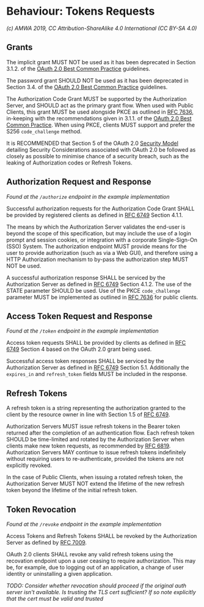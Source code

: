 # Behaviour: Tokens Requests

_(c) AMWA 2019, CC Attribution-ShareAlike 4.0 International (CC BY-SA 4.0)_

## Grants

The implicit grant MUST NOT be used as it has been deprecated in Section 3.1.2. of the [OAuth 2.0 Best Common
Practice][oauth-bcp-13] guidelines.

The password grant SHOULD NOT be used as it has been deprecated in Section 3.4. of the [OAuth 2.0 Best Common
Practice][oauth-bcp-13] guidelines.

The Authorization Code Grant MUST be supported by the Authorization Server, and SHOULD act as the primary grant flow.
When used with Public Clients, this grant MUST be used alongside PKCE as outlined in [RFC 7636][RFC-7636], in-keeping
with the recommendations given in 3.1.1. of the [OAuth 2.0 Best Common Practice][oauth-bcp-13]. When using PKCE, clients
MUST support and prefer the S256 `code_challenge` method.

It is RECOMMENDED that Section 5 of the OAuth 2.0 [Security Model][oauth-security-model] detailing Security
Considerations associated with OAuth 2.0 be followed as closely as possible to minimise chance of a security breach,
such as the leaking of Authorization codes or Refresh Tokens.

## Authorization Request and Response
_Found at the `/authorize` endpoint in the example implementation_

Successful authorization requests for the Authorization Code Grant SHALL be provided by registered clients as
defined in [RFC 6749][RFC-6749] Section 4.1.1.

The means by which the Authorization Server validates the end-user is beyond the scope of this specification, but may include the use of a login prompt and session cookies, or integration with a corporate Single-Sign-On (SSO) System. The authorization endpoint MUST provide means for the user to provide authorization (such as via a Web GUI), and therefore using a HTTP Authorization mechanism to by-pass the authorization step MUST NOT be used.

A successful authorization response SHALL be serviced by the Authorization Server as defined in [RFC 6749][RFC-6749]
Section 4.1.2. The use of the STATE parameter SHOULD be used. Use of the PKCE `code_challenge` parameter MUST be
implemented as outlined in [RFC 7636][RFC-7636] for public clients.

## Access Token Request and Response
_Found at the `/token` endpoint in the example implementation_

Access token requests SHALL be provided by clients as defined in [RFC 6749][RFC-6749] Section 4 based on the OAuth
2.0 grant being used.

Successful access token responses SHALL be serviced by the Authorization Server as defined in [RFC 6749][RFC-6749]
Section 5.1. Additionally the `expires_in` and `refresh_token` fields MUST be included in the response.

## Refresh Tokens

A refresh token is a string representing the authorization granted to the client by the resource owner in line with
Section 1.5 of [RFC 6749][RFC-6749].

Authorization Servers MUST issue refresh tokens in the Bearer token returned after the completion of an authentication
flow. Each refresh token SHOULD be time-limited and rotated by the Authorization Server when clients make new token
requests, as recommended by [RFC 6819][RFC-6819]. Authorization Servers MAY continue to issue refresh tokens
indefinitely without requiring users to re-authenticate, provided the tokens are not explicitly revoked.

In the case of Public Clients, when issuing a rotated refresh token, the Authorization Server MUST NOT extend the lifetime of the new refresh token beyond the lifetime of the initial refresh token.

## Token Revocation
_Found at the `/revoke` endpoint in the example implementation_

Access Tokens and Refresh Tokens SHALL be revoked by the Authorization Server as defined by [RFC 7009][RFC-7009].

OAuth 2.0 clients SHALL revoke any valid refresh tokens using the recovation endpoint upon a user ceasing to require
authorization. This may be, for example, due to logging out of an application, a change of user identity or uninstalling
a given application.

_TODO: Consider whether revocation should proceed if the original auth server isn't available. Is trusting the TLS cert
sufficient? If so note explicitly that the cert must be valid and trusted_


[RFC-6749]: https://tools.ietf.org/html/rfc6749 "The OAuth 2.0 Authorization Framework"

[RFC-6819]: https://tools.ietf.org/html/rfc6819 "OAuth 2.0 Threat Model and Security Considerations"

[RFC-7009]: https://tools.ietf.org/html/rfc7009 "OAuth 2.0 Token Revocation"

[RFC-7636]: https://tools.ietf.org/html/rfc7636 "Proof Key for Code Exchange by OAuth Public Clients"

[RFC-8628]: https://tools.ietf.org/html/rfc8628 "OAuth 2.0 Device Authorization Grant"

[oauth-bcp-13]: https://tools.ietf.org/html/draft-ietf-oauth-security-topics-13 "OAuth 2.0 Security Best Current Practice 13"

[oauth-security-model]: https://tools.ietf.org/html/rfc6819 "OAuth 2.0 Threat Model and Security Considerations"
